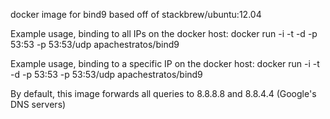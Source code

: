 

docker image for bind9
based off of stackbrew/ubuntu:12.04


Example usage, binding to all IPs on the docker host:
docker run -i -t -d -p 53:53 -p 53:53/udp apachestratos/bind9

Example usage, binding to a specific IP on the docker host:
docker run -i -t -d -p 53:53 -p 53:53/udp apachestratos/bind9

By default, this image forwards all queries to 8.8.8.8 and 8.8.4.4 (Google's DNS servers)
